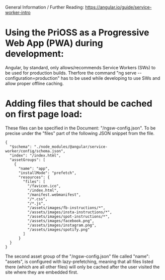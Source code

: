 General Information / Further Reading: https://angular.io/guide/service-worker-intro

# Using the PriOSS as a Progressive Web App (PWA) during development:

Angular, by standard, only allows/recommends Service Workers (SWs) to be used for production builds. Therfore the command "ng serve --configuration=production" has to be used while developing to use SWs and allow proper offline caching.

# Adding files that should be cached on first page load:

These files can be specified in the Document: "/ngsw-config.json". To be precise under the "files" part of the following JSON snippet from the file.
```
{
  "$schema": "./node_modules/@angular/service-worker/config/schema.json",
  "index": "/index.html",
  "assetGroups": [
    {
      "name": "app",
      "installMode": "prefetch",
      "resources": {
        "files": [
          "/favicon.ico",
          "/index.html",
          "/manifest.webmanifest",
          "/*.css",
          "/*.js",
          "/assets/images/fb-instructions/*",
          "/assets/images/insta-instructions/*",
          "/assets/images/spot-instructions/*",
          "/assets/images/facebook.png",
          "/assets/images/instagram.png",
          "/assets/images/spotify.png"
        ]
      }
  }
}
```

The second asset group of the "/ngsw-config.json" file called "name": "assets", is configured with lazy-prefetching, meaning that all files listed there (which are all other files) will only be cached after the user visited the site where they are embedded first.
